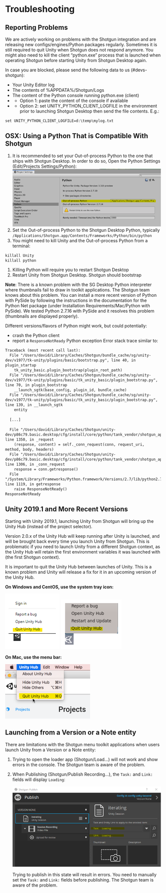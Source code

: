 # Troubleshooting
## Reporting Problems
We are actively working on problems with the Shotgun integration and are releasing new configs/engines/Python packages regularly. Sometimes it is still required to quit Unity when Shotgun does not respond anymore. You might also need to kill the client “python.exe” process that is launched when operating Shotgun before starting Unity from Shotgun Desktop again.

In case you are blocked, please send the following data to us (#devs-shotgun):
* Your Unity Editor log
* The contents of %APPDATA%/Shotgun/Logs
* The content of the Python console running python.exe (client)
* * Option 1: paste the content of the console if available
* * Option 2: set UNITY_PYTHON_CLIENT_LOGFILE in the environment prior to launching Shotgun Desktop then send the file contents. E.g.:
```
set UNITY_PYTHON_CLIENT_LOGFILE=d:\temp\mylog.txt
```

## OSX: Using a Python That is Compatible With Shotgun
1. It is recommended to set your Out-of-process Python to the one that ships with 
Shotgun Desktop. In order to do so, Open the Python Settings (Edit/Projects Settings/Python):
![Python Settings](images/python_settings.png)
1. Set the Out-of-process Python to the Shotgun Desktop Python, typically 
`/Applications/Shotgun.app/Contents/Frameworks/Python/bin/python`
1. You might need to kill Unity and the Out-of-process Python from a terminal:
```
killall Unity
killall python
```
1. Killing Python will require you to restart Shotgun Desktop
1. Restart Unity from Shotgun Desktop. Shotgun should bootstrap

**Note**: There is a known problem with the SG Desktop Python interpreter where
thumbnails fail to draw in toolkit applications. The Shotgun team knows about 
this problem. You can install a more recent version of Python with PySide by 
following the instructions in the documentation for the Python Net package
(under Installation Requirements/Mac/Python with PySide). We tested Python
2.7.16 with PySide and it resolves this problem (thumbnails are displayed 
properly).

Different versions/flavors of Python might work, but could potentially:
* crash the Python client
* report a `ResponseNotReady` Python exception Error stack trace similar to:

```
Traceback (most recent call last):
  File "/Users/david/Library/Caches/Shotgun/bundle_cache/sg/unity-dev/v1977/tk-unity/plugins/basic/bootstrap.py", line 40, in plugin_startup
    tk_unity_basic.plugin_bootstrap(plugin_root_path)
  File "/Users/david/Library/Caches/Shotgun/bundle_cache/sg/unity-dev/v1977/tk-unity/plugins/basic/tk_unity_basic/plugin_bootstrap.py", line 70, in plugin_bootstrap
    __launch_sgtk(base_config, plugin_id, bundle_cache)
  File "/Users/david/Library/Caches/Shotgun/bundle_cache/sg/unity-dev/v1977/tk-unity/plugins/basic/tk_unity_basic/plugin_bootstrap.py", line 139, in __launch_sgtk
    entity

  [...]

  File "/Users/david/Library/Caches/Shotgun/unity-dev/p86c79.basic.desktop/cfg/install/core/python/tank_vendor/shotgun_api3/lib/httplib2/__init__.py", line 1350, in _request
    (response, content) = self._conn_request(conn, request_uri, method, body, headers)
  File "/Users/david/Library/Caches/Shotgun/unity-dev/p86c79.basic.desktop/cfg/install/core/python/tank_vendor/shotgun_api3/lib/httplib2/__init__.py", line 1306, in _conn_request
    response = conn.getresponse()
  File "/System/Library/Frameworks/Python.framework/Versions/2.7/lib/python2.7/httplib.py", line 1119, in getresponse
    raise ResponseNotReady()
ResponseNotReady
```

## Unity 2019.1 and More Recent Versions
Starting with Unity 2019.1, launching Unity from Shotgun will bring up the Unity 
Hub (instead of the project selector). 

Version 2.0.x of the Unity Hub will keep running after Unity is launched, and 
will be brought back every time you launch Unity from Shotgun. This is 
problematic if you need to launch Unity from a different Shotgun context, as 
the Unity Hub will retain the first environment variables it was launched with
(the first Shotgun context).

It is important to quit the Unity Hub between launches of Unity. This is a known 
problem and Unity will release a fix for it in an upcoming version of the Unity 
Hub.

**On Windows and CentOS, use the system tray icon:**

![quit_hub_win](images/quit_hub_win.png)
![quit_hub_lnx](images/quit_hub_lnx.png)

**On Mac, use the menu bar:**

![quit_hub_mac](images/quit_hub_mac.png)

## Launching from a Version or a Note entity

There are limitations with the Shotgun menu toolkit applications when users 
launch Unity from a Version or a Note entity:

1. Trying to open the loader app (Shotgun/Load...) will not work and show errors
in the console. The Shotgun team is aware of the problem.
    
2. When Publishing (Shotgun/Publish Recording...), the `Task:` and `Link:` 
fields will display `Loading`:

    ![quit_hub_mac](images/publish_app_problem_version.png)
    
    Trying to publish in this state will result in errors. You need to manually
    set the `Task:` and `Link:` fields before publishing. The Shotgun team is 
    aware of the problem.